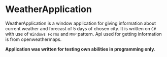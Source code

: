 # WeatherApplication


WeatherApplication is a window application for giving information about current weather and forecast of 5 days of chosen city. 
It is written on `C#` with use of `Windows Forms` and `MVP` pattern. Api used for getting information is from openweathermaps.

**Application was written for testing own abilities in programming only**.
